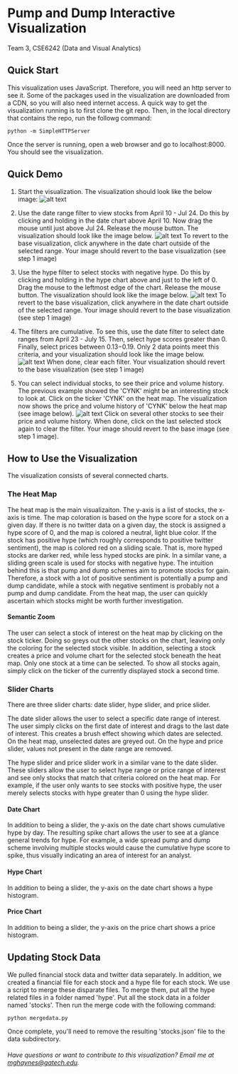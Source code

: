 # Pump and Dump Interactive Visualization
Team 3, CSE6242 (Data and Visual Analytics)

## Quick Start
This visualization uses JavaScript. Therefore, you will need an http server to see it. Some of the packages used in the visualization are downloaded from a CDN, so you will also need internet access. A quick way to get the visualization running is to first clone the git repo. Then, in the local directory that contains the repo, run the followg command:
```
python -m SimpleHTTPServer
```

Once the server is running, open a web browser and go to localhost:8000. You should see the visualization.

## Quick Demo
1. Start the visualization. The visualization should look like the below image:
![alt text][pump_dump_vis]

2. Use the date range filter to view stocks from April 10 - Jul 24. Do this by clicking and holding in the date chart above April 10. Now drag the mouse until just above Jul 24. Release the mouse button. The visualization should look like the image below. ![alt text][date_slider_example] To revert to the base visualization, click anywhere in the date chart outside of the selected range. Your image should revert to the base visualization (see step 1 image)

3. Use the hype filter to select stocks with negative hype. Do this by clicking and holding in the hype chart above and just to the left of 0. Drag the mouse to the leftmost edge of the chart. Release the mouse button. The visualization should look like the image below.  ![alt text][neg_hype_example] To revert to the base visualization, click anywhere in the date chart outside of the selected range. Your image should revert to the base visualization (see step 1 image)

4. The filters are cumulative. To see this, use the date filter to select date ranges from April 23 - July 15. Then, select hype scores greater than 0. Finally, select prices between $0.13-$0.19. Only 2 data points meet this criteria, and your visualization should look like the image below. ![alt text][all_filters_example] When done, clear each filter. Your visualization should revert to the base visualization (see step 1 image)

5. You can select individual stocks, to see their price and volume history. The previous example showed the 'CYNK' might be an interesting stock to look at. Click on the ticker 'CYNK' on the heat map. The visualization now shows the price and volume history of 'CYNK' below the heat map (see image below). ![alt text][pump_dump_example] Click on several other stocks to see their price and volume history. When done, click on the last selected stock again to clear the filter. Your image should revert to the base image (see step 1 image).



## How to Use the Visualization

The visualization consists of several connected charts.

### The Heat Map
The heat map is the main visualizaiton. The y-axis is a list of stocks, the x-axis is time. The map coloration is based on the hype score for a stock on a given day. If there is no twitter data on a given day, the stock is assigned a hype score of 0, and the map is colored a neutral, light blue color. If the stock has positive hype (which roughly corresponds to positive twitter sentiment), the map is colored red on a sliding scale. That is, more hyped stocks are darker red, while less hyped stocks are pink. In a similar vane, a sliding green scale is used for stocks with negative hype. The intuition behind this is that pump and dump schemes aim to promote stocks for gain. Therefore, a stock with a lot of positive sentiment is potentially a pump and dump candidate, while a stock with negative sentiment is probably not a pump and dump candidate. From the heat map, the user can quickly ascertain which stocks might be worth further investigation.

#### Semantic Zoom
The user can select a stock of interest on the heat map by clicking on the stock ticker. Doing so greys out the other stocks on the chart, leaving only the coloring for the selected stock visible. In addition, selecting a stock creates a price and volume chart for the selected stock beneath the heat map. Only one stock at a time can be selected. To show all stocks again, simply click on the ticker of the currently displayed stock a second time.

### Slider Charts
There are three slider charts: date slider, hype slider, and price slider.

The date slider allows the user to select a specific date range of interest. The user simply clicks on the first date of interest and drags to the last date of interest. This creates a brush effect showing which dates are selected. On the heat map, unselected dates are greyed out. On the hype and price slider, values not present in the date range are removed.

The hype slider and price slider work in a similar vane to the date slider. These sliders allow the user to select hype range or price range of interest and see only stocks that match that criteria colored on the heat map. For example, if the user only wants to see stocks with positive hype, the user merely selects stocks with hype greater than 0 using the hype slider.

#### Date Chart
In addition to being a slider, the y-axis on the date chart shows cumulative hype by day. The resulting spike chart allows the user to see at a glance general trends for hype. For example, a wide spread pump and dump scheme involving multiple stocks would cause the cumulative hype score to spike, thus visually indicating an area of interest for an analyst.

#### Hype Chart
In addition to being a slider, the y-axis on the date chart shows a hype histogram. 

#### Price Chart
In addition to being a slider, the y-axis on the price chart shows a price histogram. 

## Updating Stock Data
We pulled financial stock data and twitter data separately. In addition, we created a financial file for each stock and a hype file for each stock. We use a script to merge these disparate files. To merge them, put all the hype related files in a folder named 'hype'. Put all the stock data in a folder named 'stocks'. Then run the merge code with the following command:
```
python mergedata.py
```
Once complete, you'll need to remove the resulting 'stocks.json' file to the data subdirectory.

###### Have questions or want to contribute to this visualization? Email me at mghaynes@gatech.edu. 
[pump_dump_vis]: https://github.com/mghaynes/pumpDumpVis/blob/master/images/pump_dump_vis.png "Pump and dump interactive visualization"
[date_slider_example]: https://github.com/mghaynes/pumpDumpVis/blob/master/images/april10-jul24.png "Date filter example (Apr 10 - Jul 24)"
[neg_hype_example]: https://github.com/mghaynes/pumpDumpVis/blob/master/images/just%20negative%20hype.png "Example using hype filter to show only negative hype"
[all_filters_example]: https://github.com/mghaynes/pumpDumpVis/blob/master/images/all_selectors.png "Example showing slider filters are cumulative"
[pump_dump_example]: https://github.com/mghaynes/pumpDumpVis/blob/master/images/example_pump_dump.png "Example of a potential pump and dump stock"
